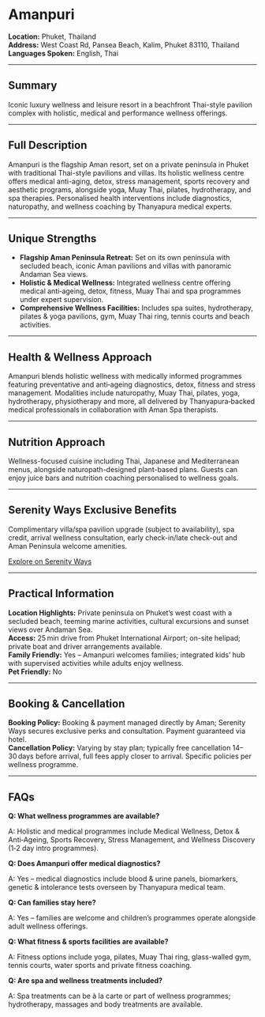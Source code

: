 # Amanpuri

**Location:** Phuket, Thailand  
**Address:** West Coast Rd, Pansea Beach, Kalim, Phuket 83110, Thailand  
**Languages Spoken:** English, Thai

---

## Summary

Iconic luxury wellness and leisure resort in a beachfront Thai-style pavilion complex with holistic, medical and performance wellness offerings.

---

## Full Description

Amanpuri is the flagship Aman resort, set on a private peninsula in Phuket with traditional Thai-style pavilions and villas. Its holistic wellness centre offers medical anti-aging, detox, stress management, sports recovery and aesthetic programs, alongside yoga, Muay Thai, pilates, hydrotherapy, and spa therapies. Personalised health interventions include diagnostics, naturopathy, and wellness coaching by Thanyapura medical experts.

---

## Unique Strengths

- **Flagship Aman Peninsula Retreat:** Set on its own peninsula with secluded beach, iconic Aman pavilions and villas with panoramic Andaman Sea views.  
- **Holistic & Medical Wellness:** Integrated wellness centre offering medical anti‑ageing, detox, fitness, Muay Thai and spa programmes under expert supervision.  
- **Comprehensive Wellness Facilities:** Includes spa suites, hydrotherapy, pilates & yoga pavilions, gym, Muay Thai ring, tennis courts and beach activities.

---

## Health & Wellness Approach

Amanpuri blends holistic wellness with medically informed programmes featuring preventative and anti‑ageing diagnostics, detox, fitness and stress management. Modalities include naturopathy, Muay Thai, pilates, yoga, hydrotherapy, physiotherapy and more, all delivered by Thanyapura‑backed medical professionals in collaboration with Aman Spa therapists.

---

## Nutrition Approach

Wellness-focused cuisine including Thai, Japanese and Mediterranean menus, alongside naturopath-designed plant-based plans. Guests can enjoy juice bars and nutrition coaching personalised to wellness goals.

---

## Serenity Ways Exclusive Benefits

Complimentary villa/spa pavilion upgrade (subject to availability), spa credit, arrival wellness consultation, early check-in/late check-out and Aman Peninsula welcome amenities.

[Explore on Serenity Ways](https://serenityways.com/collections/amanpuri)

---

## Practical Information

**Location Highlights:** Private peninsula on Phuket’s west coast with a secluded beach, teeming marine activities, cultural excursions and sunset views over Andaman Sea.  
**Access:** 25 min drive from Phuket International Airport; on-site helipad; private boat and driver arrangements available.  
**Family Friendly:** Yes – Amanpuri welcomes families; integrated kids’ hub with supervised activities while adults enjoy wellness.  
**Pet Friendly:** No

---

## Booking & Cancellation

**Booking Policy:** Booking & payment managed directly by Aman; Serenity Ways secures exclusive perks and consultation. Payment guaranteed via hotel.  
**Cancellation Policy:** Varying by stay plan; typically free cancellation 14–30 days before arrival, full fees apply closer to arrival. Specific policies per wellness programme.

---

## FAQs

**Q: What wellness programmes are available?**

A: Holistic and medical programmes include Medical Wellness, Detox & Anti‑Ageing, Sports Recovery, Stress Management, and Wellness Discovery (1‑2 day intro programmes).

**Q: Does Amanpuri offer medical diagnostics?**

A: Yes – medical diagnostics include blood & urine panels, biomarkers, genetic & intolerance tests overseen by Thanyapura medical team.

**Q: Can families stay here?**

A: Yes – families are welcome and children’s programmes operate alongside adult wellness offerings.

**Q: What fitness & sports facilities are available?**

A: Fitness options include yoga, pilates, Muay Thai ring, glass-walled gym, tennis courts, water sports and private fitness coaching.

**Q: Are spa and wellness treatments included?**

A: Spa treatments can be à la carte or part of wellness programmes; hydrotherapy, massages and body treatments are available.
